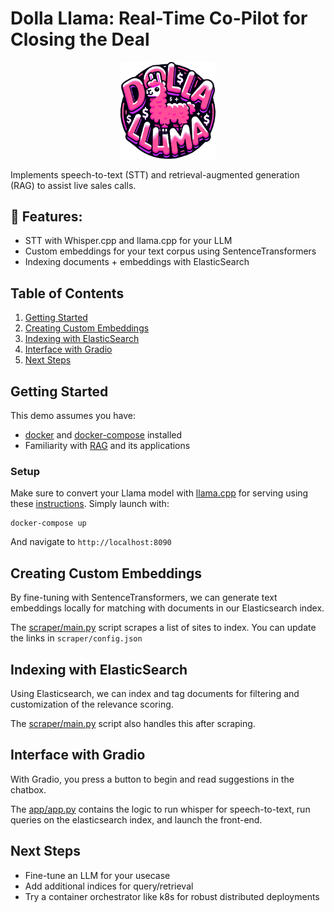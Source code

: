 # Dolla Llama: Real-Time Co-Pilot for Closing the Deal

<p align="center">
  <img src="assets/dolla_llama.png" alt="Dolla Llama" style="width:30%;height:30%">
</p>

Implements speech-to-text (STT) and retrieval-augmented generation (RAG) to assist live sales calls. 

## 🌟 Features:
- STT with Whisper.cpp and llama.cpp for your LLM
- Custom embeddings for your text corpus using SentenceTransformers
- Indexing documents + embeddings with ElasticSearch

## Table of Contents
1. [Getting Started](#getting-started)
2. [Creating Custom Embeddings](#creating-custom-embeddings)
3. [Indexing with ElasticSearch](#indexing-with-elasticsearch)
4. [Interface with Gradio](#interface-with-gradio)
5. [Next Steps](#next-steps)

## Getting Started
This demo assumes you have:

- [docker](https://docs.docker.com/engine/install/) and [docker-compose](https://docs.docker.com/compose/install/) installed
- Familiarity with [RAG](https://stackoverflow.blog/2023/10/18/retrieval-augmented-generation-keeping-llms-relevant-and-current/) and its applications

### Setup
Make sure to convert your Llama model with [llama.cpp](https://github.com/ggerganov/llama.cpp) for serving using these [instructions]().
Simply launch with:
```
docker-compose up
```

And navigate to `http://localhost:8090` 

## Creating Custom Embeddings

By fine-tuning with SentenceTransformers, we can generate text embeddings locally for matching with documents in our Elasticsearch index.

The [scraper/main.py](scraper/main.py) script scrapes a list of sites to index. You can update the links in `scraper/config.json` 

## Indexing with ElasticSearch

Using Elasticsearch, we can index and tag documents for filtering and customization of the relevance scoring.

The [scraper/main.py](scarper/main.py) script also handles this after scraping. 

## Interface with Gradio

With Gradio, you press a button to begin and read suggestions in the chatbox.

The [app/app.py](app/app.py) contains the logic to run whisper for speech-to-text, run queries on the elasticsearch index, and launch the front-end. 

## Next Steps

* Fine-tune an LLM for your usecase
* Add additional indices for query/retrieval
* Try a container orchestrator like k8s for robust distributed deployments
